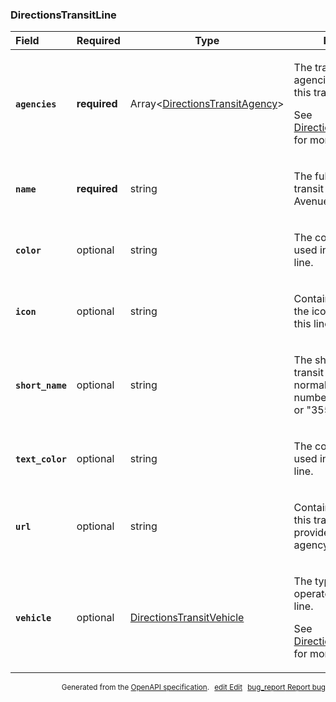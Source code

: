 <!--- This is a generated file, do not edit! -->
<!--- [START maps_http_schema_directionstransitline] -->
<h3 class="schema-object" id="DirectionsTransitLine">DirectionsTransitLine</h3>

| Field                                                                                                              | Required     | Type                                                                                       | Description                                                                                                                                                                                                     |
| :----------------------------------------------------------------------------------------------------------------- | ------------ | ------------------------------------------------------------------------------------------ | --------------------------------------------------------------------------------------------------------------------------------------------------------------------------------------------------------------- |
| <h4 id="DirectionsTransitLine-agencies" class="add-link schema-object-property-key"><code>agencies</code></h4>     | **required** | Array&lt;[DirectionsTransitAgency](#DirectionsTransitAgency "DirectionsTransitAgency")&gt; | <div class="ref-property-description"><p>The transit agency (or agencies) that operates this transit line.</p><p>See <a href="#DirectionsTransitAgency">DirectionsTransitAgency</a> for more information.</div> |
| <h4 id="DirectionsTransitLine-name" class="add-link schema-object-property-key"><code>name</code></h4>             | **required** | string                                                                                     | <div class="nonref-property-description"><p>The full name of this transit line, e.g. "8 Avenue Local".</p></div>                                                                                                |
| <h4 id="DirectionsTransitLine-color" class="add-link schema-object-property-key"><code>color</code></h4>           | optional     | string                                                                                     | <div class="nonref-property-description"><p>The color commonly used in signage for this line.</p></div>                                                                                                         |
| <h4 id="DirectionsTransitLine-icon" class="add-link schema-object-property-key"><code>icon</code></h4>             | optional     | string                                                                                     | <div class="nonref-property-description"><p>Contains the URL for the icon associated with this line.</p></div>                                                                                                  |
| <h4 id="DirectionsTransitLine-short_name" class="add-link schema-object-property-key"><code>short_name</code></h4> | optional     | string                                                                                     | <div class="nonref-property-description"><p>The short name of this transit line. This will normally be a line number, such as "M7" or "355".</p></div>                                                          |
| <h4 id="DirectionsTransitLine-text_color" class="add-link schema-object-property-key"><code>text_color</code></h4> | optional     | string                                                                                     | <div class="nonref-property-description"><p>The color commonly used in signage for this line.</p></div>                                                                                                         |
| <h4 id="DirectionsTransitLine-url" class="add-link schema-object-property-key"><code>url</code></h4>               | optional     | string                                                                                     | <div class="nonref-property-description"><p>Contains the URL for this transit line as provided by the transit agency.</p></div>                                                                                 |
| <h4 id="DirectionsTransitLine-vehicle" class="add-link schema-object-property-key"><code>vehicle</code></h4>       | optional     | [DirectionsTransitVehicle](#DirectionsTransitVehicle "DirectionsTransitVehicle")           | <div class="ref-property-description"><p>The type of vehicle that operates on this transit line.</p><p>See <a href="#DirectionsTransitVehicle">DirectionsTransitVehicle</a> for more information.</div>         |

<p style="text-align: right; font-size: smaller;">Generated from the <a class="gc-analytics-event" data-category="GMP" data-label="openapi-github" href="https://github.com/googlemaps/openapi-specification" title="Google Maps Platform OpenAPI Specification" class="external">OpenAPI specification</a>.
<a class="gc-analytics-event" data-category="GMP" data-label="openapi-github-maps-http-schema-directionstransitline" data-action="edit" style="margin-left: 5px;" href="https://github.com/googlemaps/openapi-specification/blob/main/specification/schemas/DirectionsTransitLine.yml" title="Edit on GitHub"><span class="material-icons">edit</span> Edit</a>
<a class="gc-analytics-event" data-category="GMP" data-label="openapi-github-maps-http-schema-directionstransitline" data-action="bug" style="margin-left: 5px;" href="https://github.com/googlemaps/openapi-specification/issues/new?assignees=&labels=type%3A+bug%2C+triage+me&template=bug_report.md&title=[schemas] Bug - DirectionsTransitLine" title="File bug for schemas on GitHub"><span class="material-icons">bug_report</span> Report bug</a>
</p>

<!--- [END maps_http_schema_directionstransitline] -->
